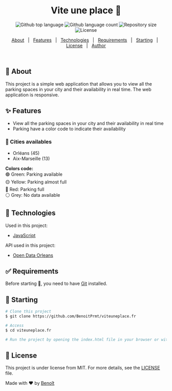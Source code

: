 <h1 align="center">Vite une place 🚗</h1>

<p align="center">
  <img alt="Github top language" src="https://img.shields.io/github/languages/top/BenoitPrmt/Live-Parking-Orleans?color=56BEB8">

  <img alt="Github language count" src="https://img.shields.io/github/languages/count/BenoitPrmt/Live-Parking-Orleans?color=56BEB8">

  <img alt="Repository size" src="https://img.shields.io/github/repo-size/BenoitPrmt/Live-Parking-Orleans?color=56BEB8">

  <img alt="License" src="https://img.shields.io/github/license/BenoitPrmt/Live-Parking-Orleans?color=56BEB8">
</p>

<p align="center">
  <a href="#dart-about">About</a> &#xa0; | &#xa0; 
  <a href="#sparkles-features">Features</a> &#xa0; | &#xa0;
  <a href="#rocket-technologies">Technologies</a> &#xa0; | &#xa0;
  <a href="#white_check_mark-requirements">Requirements</a> &#xa0; | &#xa0;
  <a href="#checkered_flag-starting">Starting</a> &#xa0; | &#xa0;
  <a href="#memo-license">License</a> &#xa0; | &#xa0;
  <a href="https://github.com/BenoitPrmt" target="_blank">Author</a>
</p>

<br>

## :dart: About ##

This project is a simple web application that allows you to view all the parking spaces in your city and their availability in real time.
The web application is responsive.

## :sparkles: Features ##

- View all the parking spaces in your city and their availability in real time
- Parking have a color code to indicate their availability

### 🏡 Cities availables
- Orléans (45)
- Aix-Marseille (13)

**Colors code:**<br>
🟢 Green: Parking available<br>
🟡 Yellow: Parking almost full<br>
🔴 Red: Parking full<br>
⚪️ Grey: No data available<br>

## :rocket: Technologies ##

Used in this project:
- [JavaScript](https://developer.mozilla.org/fr/docs/Web/JavaScript)

API used in this project:
- [Open Data Orleans](https://data.orleans-metropole.fr/pages/home/)

## :white_check_mark: Requirements ##

Before starting :checkered_flag:, you need to have [Git](https://git-scm.com) installed.

## :checkered_flag: Starting ##

```bash
# Clone this project
$ git clone https://github.com/BenoitPrmt/viteuneplace.fr

# Access
$ cd viteuneplace.fr

# Run the project by opening the index.html file in your browser or with the live server extension of VSCode
```

## :memo: License ##

This project is under license from MIT. For more details, see the [LICENSE](LICENSE.md) file.


Made with :heart: by <a href="https://github.com/BenoitPrmt" target="_blank">Benoît</a>

&#xa0;
